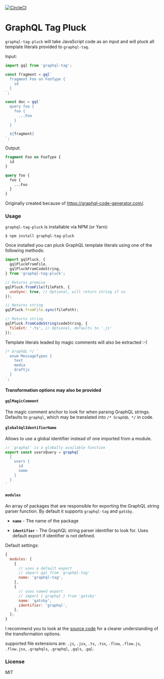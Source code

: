 [![CircleCI](https://circleci.com/gh/DAB0mB/graphql-tag-pluck/tree/master.svg?style=svg)](https://circleci.com/gh/DAB0mB/graphql-tag-pluck/tree/master)

# GraphQL Tag Pluck

`graphql-tag-pluck` will take JavaScript code as an input and will pluck all template literals provided to `graphql-tag`.

Input:

```js
import gql from 'graphql-tag';

const fragment = gql`
  fragment Foo on FooType {
    id
  }
`;

const doc = gql`
  query foo {
    foo {
      ...Foo
    }
  }

  ${fragment}
`;
```

Output:

```graphql
fragment Foo on FooType {
  id
}

query foo {
  foo {
    ...Foo
  }
}
```

Originally created because of https://graphql-code-generator.com/.

### Usage

`graphql-tag-pluck` is installable via NPM (or Yarn):

    $ npm install graphql-tag-pluck

Once installed you can pluck GraphQL template literals using one of the following methods:

```js
import gqlPluck, {
  gqlPluckFromFile,
  gqlPluckFromCodeString,
} from 'graphql-tag-pluck';

// Returns promise
gqlPluck.fromFile(filePath, {
  useSync: true, // Optional, will return string if so
});

// Returns string
gqlPluck.fromFile.sync(filePath);

// Returns string
gqlPluck.fromCodeString(codeString, {
  fileExt: '.ts', // Optional, defaults to '.js'
});
```

Template literals leaded by magic comments will also be extracted :-)

```js
/* GraphQL */ `
  enum MessageTypes {
    text
    media
    draftjs
  }
`;
```

#### Transformation options may also be provided

#### `gqlMagicComment`

The magic comment anchor to look for when parsing GraphQL strings. Defaults to `graphql`, which may be translated into `/* GraphQL */` in code.

#### `globalGqlIdentifierName`

Allows to use a global identifier instead of one imported from a module.

```js
// `graphql` is a globally available function
export const usersQuery = graphql`
  {
    users {
      id
      name
    }
  }
`
```

#### `modules`

An array of packages that are responsible for exporting the GraphQL string parser function. By default it supports `graphql-tag` and `gatsby`.

- **`name`** - The name of the package

- **`identifier`** - The GraphQL string parser identifier to look for. Uses default export if identifier is not defined.

Default settings:

```js
{
  modules: [
    {
      // uses a default export
      // import gql from 'graphql-tag'
      name: 'graphql-tag',
    },
    {
      // uses named export
      // import { graphql } from 'gatsby'
      name: 'gatsby',
      identifier: 'graphql',
    },
  ];
}
```

I recommend you to look at the [source code](src/visitor.js) for a clearer understanding of the transformation options.

supported file extensions are: `.js`, `.jsx`, `.ts`, `.tsx`, `.flow`, `.flow.js`, `.flow.jsx`, `.graphqls`, `.graphql`, `.gqls`, `.gql`.

### License

MIT
